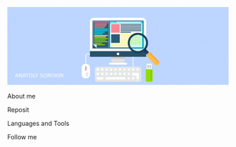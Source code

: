 ![Header](https://github.com/asorokin2107/asorokin2107/blob/main/assets/qa-qc-tester-career-mini-1024x359.png)

About me

Reposit

Languages and Tools

Follow me